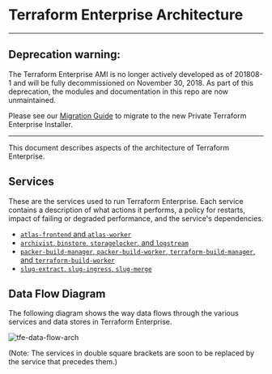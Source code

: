 # Terraform Enterprise Architecture

-----

## Deprecation warning:

The Terraform Enterprise AMI is no longer actively developed as of 201808-1 and will be fully decommissioned on November 30, 2018. As part of this deprecation, the modules and documentation in this repo are now unmaintained.

Please see our [Migration Guide](https://www.terraform.io/docs/enterprise/private/migrate.html) to migrate to the new Private Terraform Enterprise Installer.

-----

This document describes aspects of the architecture of Terraform Enterprise.

## Services

These are the services used to run Terraform Enterprise. Each service contains a description of what actions it performs, a policy for restarts, impact of failing or degraded performance, and the service's dependencies.

- [`atlas-frontend` and `atlas-worker`](services/atlas.md)
- [`archivist`, `binstore`, `storagelocker`, and `logstream`](services/archivist.md)
- [`packer-build-manager`, `packer-build-worker`, `terraform-build-manager`, and `terraform-build-worker`](services/build-pipeline.md)
- [`slug-extract`, `slug-ingress`, `slug-merge`](services/slugs.md)

## Data Flow Diagram

The following diagram shows the way data flows through the various services and data stores in Terraform Enterprise.

![tfe-data-flow-arch](assets/tfe-data-flow-arch.png)

(Note: The services in double square brackets are soon to be replaced by the service that precedes them.)

